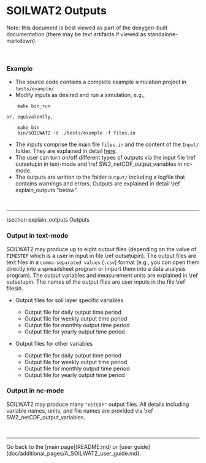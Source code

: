 # SOILWAT2 Outputs

[SOILWAT2]: https://github.com/DrylandEcology/SOILWAT2

Note: this document is best viewed as part of the doxygen-built documentation
(there may be text artifacts if viewed as standalone-markdown).

<br>

### Example
  * The source code contains a complete example simulation project in
    `tests/example/`
  * Modify inputs as desired and run a simulation, e.g.,
```{.sh}
    make bin_run
```
    or, equivalently,
```{.sh}
    make bin
    bin/SOILWAT2 -d ./tests/example -f files.in
```

  * The inputs comprise the main file `files.in` and the content of the
    `Input/` folder. They are explained in detail
    [here](doc/additional_pages/SOILWAT2_Inputs.md).
  * The user can turn on/off different types of outputs via the
    input file \ref outsetupin in text-mode and
    \ref SW2_netCDF_output_variables in nc-mode.
  * The outputs are written to the folder `Output/` including a
    logfile that contains warnings and errors. Outputs are explained in detail
    \ref explain_outputs "below".

<br>


<hr>
\section explain_outputs Outputs

### Output in text-mode
SOILWAT2 may produce up to eight output files (depending on the value of
`TIMESTEP` which is a user in input in file \ref outsetupin).
The output files are text files in a `comma-separated values` (`.csv`)
format (e.g., you can open them directly into a spreadsheet program or
import them into a data analysis program).
The output variables and measurement units are explained in \ref outsetupin.
The names of the output files are user inputs in the file \ref filesin.

* Output files for soil layer specific variables
  * Output file for daily output time period
  * Output file for weekly output time period
  * Output file for monthly output time period
  * Output file for yearly output time period

* Output files for other variables
  * Output file for daily output time period
  * Output file for weekly output time period
  * Output file for monthly output time period
  * Output file for yearly output time period

### Output in nc-mode
SOILWAT2 may produce many `"netCDF"` output files. All details including
variable names, units, and file names are provided via
\ref SW2_netCDF_output_variables.


<br>


<hr>
Go back to the [main page](README.md) or
[user guide](doc/additional_pages/A_SOILWAT2_user_guide.md).
